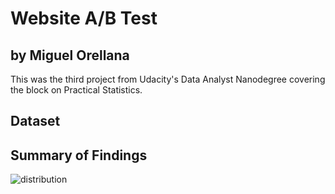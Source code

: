 # Website A/B Test
## by Miguel Orellana

This was the third project from Udacity's Data Analyst Nanodegree covering the block on Practical Statistics.

## Dataset


## Summary of Findings

![distribution](/images/fig1.jpg)
